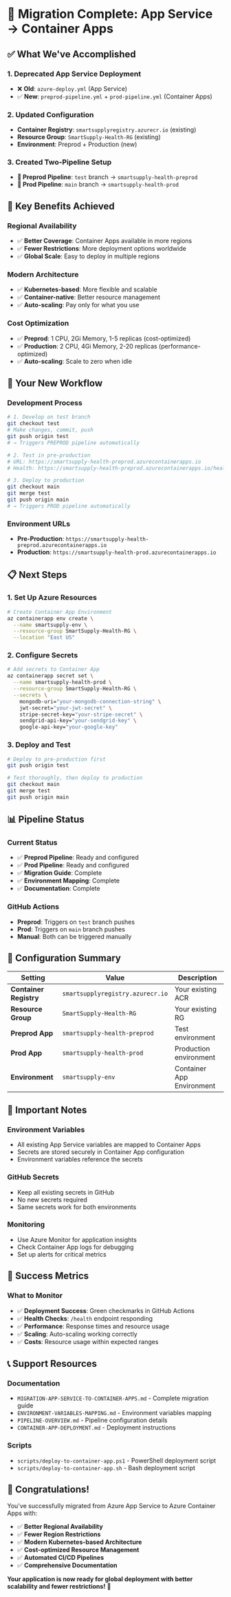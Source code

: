 # 🎉 Migration Complete: App Service → Container Apps

## ✅ **What We've Accomplished**

### **1. Deprecated App Service Deployment**
- ❌ **Old**: `azure-deploy.yml` (App Service)
- ✅ **New**: `preprod-pipeline.yml` + `prod-pipeline.yml` (Container Apps)

### **2. Updated Configuration**
- **Container Registry**: `smartsupplyregistry.azurecr.io` (existing)
- **Resource Group**: `SmartSupply-Health-RG` (existing)
- **Environment**: Preprod + Production (new)

### **3. Created Two-Pipeline Setup**
- **🧪 Preprod Pipeline**: `test` branch → `smartsupply-health-preprod`
- **🚀 Prod Pipeline**: `main` branch → `smartsupply-health-prod`

## 🎯 **Key Benefits Achieved**

### **Regional Availability**
- ✅ **Better Coverage**: Container Apps available in more regions
- ✅ **Fewer Restrictions**: More deployment options worldwide
- ✅ **Global Scale**: Easy to deploy in multiple regions

### **Modern Architecture**
- ✅ **Kubernetes-based**: More flexible and scalable
- ✅ **Container-native**: Better resource management
- ✅ **Auto-scaling**: Pay only for what you use

### **Cost Optimization**
- ✅ **Preprod**: 1 CPU, 2Gi Memory, 1-5 replicas (cost-optimized)
- ✅ **Production**: 2 CPU, 4Gi Memory, 2-20 replicas (performance-optimized)
- ✅ **Auto-scaling**: Scale to zero when idle

## 🔄 **Your New Workflow**

### **Development Process**
```bash
# 1. Develop on test branch
git checkout test
# Make changes, commit, push
git push origin test
# → Triggers PREPROD pipeline automatically

# 2. Test in pre-production
# URL: https://smartsupply-health-preprod.azurecontainerapps.io
# Health: https://smartsupply-health-preprod.azurecontainerapps.io/health

# 3. Deploy to production
git checkout main
git merge test
git push origin main
# → Triggers PROD pipeline automatically
```

### **Environment URLs**
- **Pre-Production**: `https://smartsupply-health-preprod.azurecontainerapps.io`
- **Production**: `https://smartsupply-health-prod.azurecontainerapps.io`

## 📋 **Next Steps**

### **1. Set Up Azure Resources**
```bash
# Create Container App Environment
az containerapp env create \
  --name smartsupply-env \
  --resource-group SmartSupply-Health-RG \
  --location "East US"
```

### **2. Configure Secrets**
```bash
# Add secrets to Container App
az containerapp secret set \
  --name smartsupply-health-prod \
  --resource-group SmartSupply-Health-RG \
  --secrets \
    mongodb-uri="your-mongodb-connection-string" \
    jwt-secret="your-jwt-secret" \
    stripe-secret-key="your-stripe-secret" \
    sendgrid-api-key="your-sendgrid-key" \
    google-api-key="your-google-key"
```

### **3. Deploy and Test**
```bash
# Deploy to pre-production first
git push origin test

# Test thoroughly, then deploy to production
git checkout main
git merge test
git push origin main
```

## 📊 **Pipeline Status**

### **Current Status**
- ✅ **Preprod Pipeline**: Ready and configured
- ✅ **Prod Pipeline**: Ready and configured
- ✅ **Migration Guide**: Complete
- ✅ **Environment Mapping**: Complete
- ✅ **Documentation**: Complete

### **GitHub Actions**
- **Preprod**: Triggers on `test` branch pushes
- **Prod**: Triggers on `main` branch pushes
- **Manual**: Both can be triggered manually

## 🔧 **Configuration Summary**

| Setting | Value | Description |
|---------|-------|-------------|
| **Container Registry** | `smartsupplyregistry.azurecr.io` | Your existing ACR |
| **Resource Group** | `SmartSupply-Health-RG` | Your existing RG |
| **Preprod App** | `smartsupply-health-preprod` | Test environment |
| **Prod App** | `smartsupply-health-prod` | Production environment |
| **Environment** | `smartsupply-env` | Container App Environment |

## 🚨 **Important Notes**

### **Environment Variables**
- All existing App Service variables are mapped to Container Apps
- Secrets are stored securely in Container App configuration
- Environment variables reference the secrets

### **GitHub Secrets**
- Keep all existing secrets in GitHub
- No new secrets required
- Same secrets work for both environments

### **Monitoring**
- Use Azure Monitor for application insights
- Check Container App logs for debugging
- Set up alerts for critical metrics

## 🎯 **Success Metrics**

### **What to Monitor**
- ✅ **Deployment Success**: Green checkmarks in GitHub Actions
- ✅ **Health Checks**: `/health` endpoint responding
- ✅ **Performance**: Response times and resource usage
- ✅ **Scaling**: Auto-scaling working correctly
- ✅ **Costs**: Resource usage within expected ranges

## 📞 **Support Resources**

### **Documentation**
- `MIGRATION-APP-SERVICE-TO-CONTAINER-APPS.md` - Complete migration guide
- `ENVIRONMENT-VARIABLES-MAPPING.md` - Environment variables mapping
- `PIPELINE-OVERVIEW.md` - Pipeline configuration details
- `CONTAINER-APP-DEPLOYMENT.md` - Deployment instructions

### **Scripts**
- `scripts/deploy-to-container-app.ps1` - PowerShell deployment script
- `scripts/deploy-to-container-app.sh` - Bash deployment script

## 🎉 **Congratulations!**

You've successfully migrated from Azure App Service to Azure Container Apps with:

- ✅ **Better Regional Availability**
- ✅ **Fewer Region Restrictions**
- ✅ **Modern Kubernetes-based Architecture**
- ✅ **Cost-optimized Resource Management**
- ✅ **Automated CI/CD Pipelines**
- ✅ **Comprehensive Documentation**

**Your application is now ready for global deployment with better scalability and fewer restrictions!** 🚀
